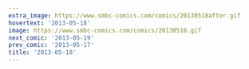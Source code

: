 ```yaml
---
extra_image: https://www.smbc-comics.com/comics/20130518after.gif
hovertext: '2013-05-18'
image: https://www.smbc-comics.com/comics/20130518.gif
next_comic: '2013-05-19'
prev_comic: '2013-05-17'
title: '2013-05-18'
---
```


